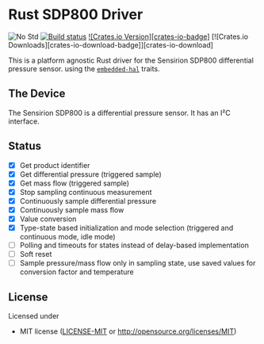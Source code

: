 # Rust SDP800 Driver

![No Std][no-std-badge]
[![Build status][workflow-badge]][workflow]
[![Crates.io Version][crates-io-badge]][crates-io]
[![Crates.io Downloads][crates-io-download-badge]][crates-io-download]

This is a platform agnostic Rust driver for the Sensirion SDP800 differential pressure sensor.
using the [`embedded-hal`](https://github.com/japaric/embedded-hal) traits.

## The Device

The Sensirion SDP800 is a differential pressure sensor. It has an I²C interface.

## Status

- [x] Get product identifier
- [x] Get differential pressure (triggered sample)
- [x] Get mass flow (triggered sample)
- [x] Stop sampling continuous measurement
- [x] Continuously sample differential pressure
- [x] Continuously sample mass flow
- [x] Value conversion
- [x] Type-state based initialization and mode selection (triggered and continuous mode, idle mode)
- [ ] Polling and timeouts for states instead of delay-based implementation
- [ ] Soft reset
- [ ] Sample pressure/mass flow only in sampling state, use saved values for conversion factor and temperature

## License

Licensed under

 * MIT license ([LICENSE-MIT](LICENSE-MIT) or http://opensource.org/licenses/MIT)

<!-- Badges -->
[workflow]: https://github.com/barafael/sdp8xx-rs/actions?query=workflow%3ARust
[workflow-badge]: https://img.shields.io/github/workflow/status/barafael/sdp8xx-rs/Rust/master
[crates-io]: https://crates.io/crates/sdp8xx
[no-std-badge]: https://img.shields.io/badge/no__std-yes-blue

